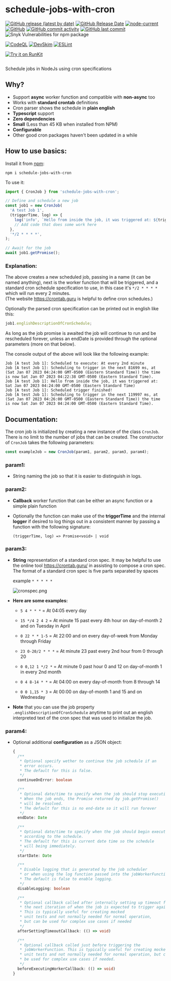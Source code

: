 # schedule-jobs-with-cron

<a href="https://github.com/hiro5id/schedule-jobs-with-cron/releases"><img alt="GitHub release (latest by date)" src="https://img.shields.io/github/v/release/hiro5id/schedule-jobs-with-cron"></a>
<a href="https://github.com/hiro5id/schedule-jobs-with-cron/releases"><img alt="GitHub Release Date" src="https://img.shields.io/github/release-date/hiro5id/schedule-jobs-with-cron"></a>
<a href="https://github.com/hiro5id/schedule-jobs-with-cron/blob/main/package.json"><img alt="node-current" src="https://img.shields.io/node/v/schedule-jobs-with-cron"></a>
<a href="https://github.com/hiro5id/schedule-jobs-with-cron/blob/main/LICENSE"><img alt="GitHub" src="https://img.shields.io/github/license/hiro5id/schedule-jobs-with-cron"></a>
<a href="https://github.com/hiro5id/schedule-jobs-with-cron"><img alt="GitHub commit activity" src="https://img.shields.io/github/commit-activity/y/hiro5id/schedule-jobs-with-cron"></a>
<a href="https://github.com/hiro5id/schedule-jobs-with-cron/commits/main"><img alt="GitHub last commit" src="https://img.shields.io/github/last-commit/hiro5id/schedule-jobs-with-cron"></a>
<img alt="Snyk Vulnerabilities for npm package" src="https://img.shields.io/snyk/vulnerabilities/npm/schedule-jobs-with-cron">

[![CodeQL](https://github.com/hiro5id/schedule-jobs-with-cron/actions/workflows/codeql.yml/badge.svg)](https://github.com/hiro5id/schedule-jobs-with-cron/actions/workflows/codeql.yml)
[![DevSkim](https://github.com/hiro5id/schedule-jobs-with-cron/actions/workflows/devskim.yml/badge.svg)](https://github.com/hiro5id/schedule-jobs-with-cron/actions/workflows/devskim.yml)
[![ESLint](https://github.com/hiro5id/schedule-jobs-with-cron/actions/workflows/eslint.yml/badge.svg)](https://github.com/hiro5id/schedule-jobs-with-cron/actions/workflows/eslint.yml)

<a href="https://npm.runkit.com/schedule-jobs-with-cron"><img alt="Try it on RunKit" src="https://img.shields.io/badge/LiveDemo-on%20RunKit-blueviolet"></a>

<a href="https://www.npmjs.com/package/schedule-jobs-with-cron"><img title="schedule jobs with cron header graphic" src="README-assets/c9aff62393369ca4e241934df63ffef0ff9cd342.png" alt="" data-align="center"></a>

Schedule jobs in NodeJs using cron specifications

## Why?

- Support **async** worker function and compatible with **non-async** too
- Works with **standard crontab** definitions
- Cron parser shows the schedule in **plain english**
- **Typescript** support
- **Zero dependencies**
- **Small** (Less than 45 KB when installed from NPM)
- **Configurable**
- Other good cron packages haven't been updated in a while

## How to use basics:

Install it from [npm](https://www.npmjs.com/package/schedule-jobs-with-cron):

```shell
npm i schedule-jobs-with-cron
```

To use it:

```typescript
import { CronJob } from 'schedule-jobs-with-cron';

// Define and schedule a new job
const job1 = new CronJob(
  'A test Job 1',
  (triggerTime, log) => {
    log('info', `Hello from inside the job, it was triggered at: ${triggerTime}`);
    // Add code that does some work here
  },
  '*/2 * * * *',
);

// Await for the job
await job1.getPromise();
```

### Explanation:

The above creates a new scheduled job, passing in a name (it can be named anything),
next is the worker function that will be triggered, and a standard cron schedule specification to use,
in this case it's `*/2 * * * *` which will run every 2 minutes.  
(The website https://crontab.guru is helpful to define cron schedules.)

Optionally the parsed cron specification can be printed out in english like this:

```typescript
job1.englishDescriptionOfCronSchedule;
```

As long as the job promise is awaited the job will continue to run and be rescheduled forever,
unless an endDate is provided through the optional parameters (more on that below).

The console output of the above will look like the following example:

```text
Job [A test Job 1]: Scheduled to execute: At every 2nd minute
Job [A test Job 1]: Scheduling to trigger in the next 81699 ms, at (Sat Jan 07 2023 04:24:00 GMT-0500 (Eastern Standard Time)) the time is now Sat Jan 07 2023 04:22:38 GMT-0500 (Eastern Standard Time).
Job [A test Job 1]: Hello from inside the job, it was triggered at: Sat Jan 07 2023 04:24:00 GMT-0500 (Eastern Standard Time)
Job [A test Job 1]: Scheduled trigger finished!
Job [A test Job 1]: Scheduling to trigger in the next 119997 ms, at (Sat Jan 07 2023 04:26:00 GMT-0500 (Eastern Standard Time)) the time is now Sat Jan 07 2023 04:24:00 GMT-0500 (Eastern Standard Time).
```

## Documentation:

The cron job is initialized by creating a new instance of the class `CronJob`. There is no limit to
the number of jobs that can be created. The constructor of `CronJob` takes the following parameters:

```typescript
const exampleJob = new CronJob(param1, param2, param3, param4);
```

### param1:

- String naming the job so that it is easier to distinguish in logs.

### param2:

- **Callback** worker function that can be either an async function or a simple plain function

- Optionally the function can make use of the **triggerTime** and the internal **logger** if desired to log things out in a consistent manner by passing a function with the following signature:

  `(triggerTime, log) => Promise<void> | void`

### param3:

- **String** representation of a standard cron spec. It may be helpful to use the online tool https://crontab.guru/ in assisting to compose a cron spec. The format of a standard cron spec is five parts separated by spaces

  example `* * * * *`

  ![cronspec.png](README-assets/e22769b49f4d4f186a5443b3b31c7035c4c33ddb.png)

- **Here are some examples:**

  - `5 4 * * *` = At 04:05 every day

  - `15 */4 2 4 2` = At minute 15 past every 4th hour on day-of-month 2 and on Tuesday in April

  - `0 22 * * 1-5` = At 22:00 and on every day-of-week from Monday through Friday

  - `23 0-20/2 * * *` = At minute 23 past every 2nd hour from 0 through 20

  - `0 0,12 1 */2 *` = At minute 0 past hour 0 and 12 on day-of-month 1 in every 2nd month

  - `0 4 8-14 * *` = At 04:00 on every day-of-month from 8 through 14

  - `0 0 1,15 * 3` = At 00:00 on day-of-month 1 and 15 and on Wednesday

- **Note** that you can use the job property `.englishDescriptionOfCronSchedule` anytime to print out an english interpreted text of the cron spec that was used to initialize the job.

### param4:

- Optional additional **configuration** as a JSON object:

  ```typescript
  {
    /**
     * Optional specify wether to continue the job schedule if an
     * error occurs.
     * The default for this is false.
     */
    continueOnError: boolean

    /**
     * Optional date/time to specify when the job should stop executing.
     * When the job ends, the Promise returned by job.getPromise()
     * will be resolved.
     * The default for this is no end-date so it will run forever
     */
    endDate: Date

    /**
     * Optional date/time to specify when the job should begin executing
     * according to the schedule.
     * The default for this is current date time so the schedule
     * will being immediately.
     */
    startDate: Date

    /**
     * Disable logging that is generated by the job scheduler
     * or when using the log function passed into the jobWorkerFunction.
     * The default is false to enable logging.
     */
    disableLogging: boolean

    /**
     * Optional callback called after internally setting up timeout for
     * the next iteration of when the job is expected to trigger again.
     * This is typically useful for creating mocked
     * unit tests and not normally needed for normal operation,
     * but can be used for complex use cases if needed
     */
    afterSettingTimeoutCallback: (() => void)

    /**
     * Optional callback called just before triggering the
     * jobWorkerFunction. This is typically useful for creating mocked
     * unit tests and not normally needed for normal operation, but can
     * be used for complex use cases if needed.
     */
    beforeExecutingWorkerCallback: (() => void)
  }
  ```
